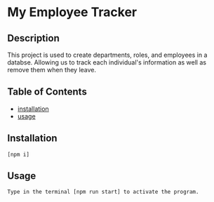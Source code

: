 
  # My Employee Tracker

  ## Description
  This project is used to create departments, roles, and employees in a databse. Allowing us to track each individual's information as well as remove them when they leave.

  ## Table of Contents
  - [installation](#installation)
  - [usage](#usage)

  ## Installation
  ```
  [npm i]
  ```
  ## Usage
  ```
  Type in the terminal [npm run start] to activate the program.

  ````
